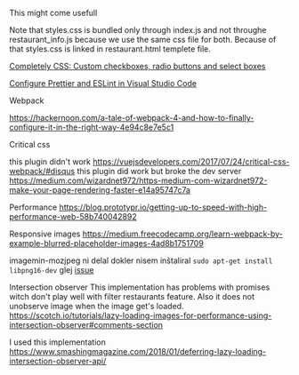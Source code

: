 
This might come usefull

Note that styles.css is bundled only through index.js and not throughe restaurant_info.js because we use the same css file for both. Because of that styles.css is linked in restaurant.html templete file.


[Completely CSS: Custom checkboxes, radio buttons and select boxes](https://kyusuf.com/post/completely-css-custom-checkbox-radio-buttons-and-select-boxes)

[Configure Prettier and ESLint in Visual Studio Code](https://www.39digits.com/configure-prettier-and-eslint-in-visual-studio-code/)

Webpack

https://hackernoon.com/a-tale-of-webpack-4-and-how-to-finally-configure-it-in-the-right-way-4e94c8e7e5c1

Critical css

this plugin didn't work https://vuejsdevelopers.com/2017/07/24/critical-css-webpack/#disqus
this plugin did work but broke the dev server https://medium.com/wizardnet972/https-medium-com-wizardnet972-make-your-page-rendering-faster-e14a95747c7a


Performance
https://blog.prototypr.io/getting-up-to-speed-with-high-performance-web-58b740042892

Responsive images
https://medium.freecodecamp.org/learn-webpack-by-example-blurred-placeholder-images-4ad8b1751709

imagemin-mozjpeg ni delal dokler nisem inštaliral
```sudo apt-get install libpng16-dev```
glej [issue](https://github.com/imagemin/imagemin-mozjpeg/issues/28#issuecomment-377131250)

Intersection observer
This implementation has problems with promises witch don't play well with filter restaurants feature. Also it does not unobserve image
when the image get's loaded.
https://scotch.io/tutorials/lazy-loading-images-for-performance-using-intersection-observer#comments-section

I used this implementation
https://www.smashingmagazine.com/2018/01/deferring-lazy-loading-intersection-observer-api/